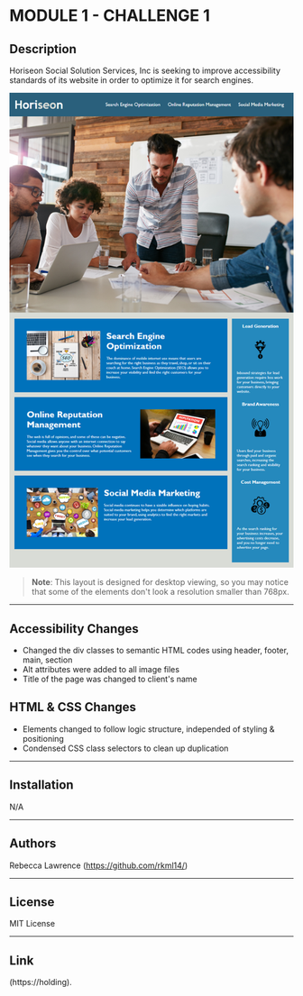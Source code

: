 # MODULE 1 - CHALLENGE 1

## Description


Horiseon Social Solution Services, Inc is seeking to improve accessibility standards of its website in order to optimize it for search engines.  

![The Horiseon webpage includes a navigation bar, a header image, and cards with text and images at the bottom of the page.](./assets/images/horiseon-homepage.png)

> **Note**: This layout is designed for desktop viewing, so you may notice that some of the elements don't look  a resolution smaller than 768px. 

---


## Accessibility Changes

- Changed the div classes to semantic HTML codes using header, footer, main, section 
- Alt attributes were added to all image files
- Title of the page was changed to client's name

## HTML & CSS Changes

- Elements changed to follow logic structure, independed of styling & positioning
- Condensed CSS class selectors to clean up duplication

---

## Installation

N/A


---




## Authors

Rebecca Lawrence (https://github.com/rkml14/)

---

## License

MIT License

---

## Link
(https://holding).



